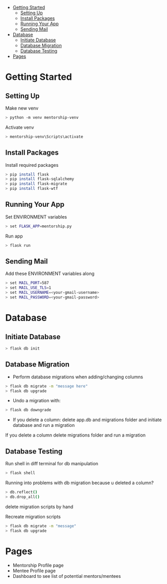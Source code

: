 
- [Getting Started](#getting-started)
    - [Setting Up](#setting-up)
    - [Install Packages](#install-packages)
    - [Running Your App](#running-your-app)
    - [Sending Mail](#sending-mail)
- [Database](#database)
    - [Initiate Database](#initiate-database)
    - [Database Migration](#database-migration)
    - [Database Testing](#database-testing)
- [Pages](#pages)

# Getting Started

## Setting Up
Make new venv
```bash
> python -m venv mentorship-venv
```

Activate venv
```bash
> mentorship-venv\Scripts\activate
```

## Install Packages
Install required packages
```bash
> pip install flask
> pip install flask-sqlalchemy
> pip install flask-migrate
> pip install flask-wtf
```

## Running Your App
Set ENVIRONMENT variables
```bash
> set FLASK_APP=mentorship.py
```

Run app
```bash
> flask run
```
## Sending Mail
Add these ENVIRONMENT variables along
```bash
> set MAIL_PORT=587
> set MAIL_USE_TLS=1
> set MAIL_USERNAME=<your-gmail-username>
> set MAIL_PASSWORD=<your-gmail-password>
```

# Database 

## Initiate Database
```bash
> flask db init
```

## Database Migration
- Perform database migrations when adding/changing columns
```bash
> flask db migrate -m "message here"
> flask db upgrade
```
- Undo a migration with:
```bash
> flask db downgrade
```

- If you delete a column: delete app.db and migrations folder and initiate database and run a migration

If you delete a column delete migrations folder and run a migration

## Database Testing
Run shell in diff terminal for db manipulation
```bash
> flask shell
```

Running into problems with db migration because u deleted a column?
```bash
> db.reflect()
> db.drop_all()
```

delete migration scripts by hand

Recreate migration scripts
```bash
> flask db migrate -m "message"
> flask db upgrade
```

# Pages
- Mentorship Profile page
- Mentee Profile page
- Dashboard to see list of potential mentors/mentees